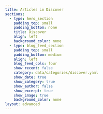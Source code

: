 ```yaml
---
title: Articles in Discover
sections:
  - type: hero_section
    padding_top: small
    padding_bottom: none
    title: Discover
    align: left
    background_color: none
  - type: blog_feed_section
    padding_top: small
    padding_bottom: medium
    align: left
    blog_feed_cols: four
    show_recent: false
    category: data/categories/discover.yaml
    show_date: true
    show_category: true
    show_author: false
    show_excerpt: true
    show_image: true
    background_color: none
layout: advanced
---
```

